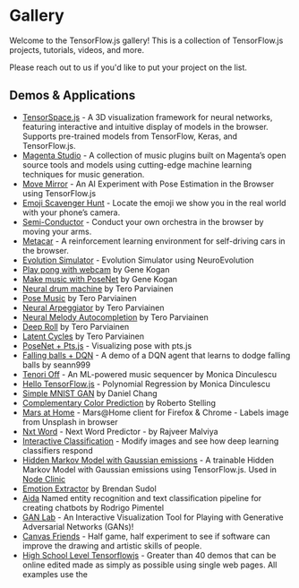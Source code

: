 # Gallery

Welcome to the TensorFlow.js gallery! This is a collection of TensorFlow.js projects, tutorials, videos, and more.

Please reach out to us if you'd like to put your project on the list.

## Demos & Applications

- [TensorSpace.js](https://github.com/tensorspace-team/tensorspace) - A 3D visualization framework for neural networks, featuring interactive and intuitive display of models in the browser. Supports pre-trained models from TensorFlow, Keras, and TensorFlow.js.
- [Magenta Studio](https://magenta.tensorflow.org/studio) - A collection of music plugins built on Magenta’s open source tools and models using cutting-edge machine learning techniques for music generation.
- [Move Mirror](https://experiments.withgoogle.com/collection/ai/move-mirror/view) - An AI Experiment with Pose Estimation in the Browser using TensorFlow.js
- [Emoji Scavenger Hunt](https://emojiscavengerhunt.withgoogle.com/) - Locate the emoji we show you in the real world with your phone’s camera.
- [Semi-Conductor](https://semiconductor.withgoogle.com/) - Conduct your own orchestra in the browser by moving your arms.
- [Metacar](https://www.metacar-project.com/) - A reinforcement learning environment for self-driving cars in the browser.
- [Evolution Simulator](https://github.com/adityathebe/evolutionSimulator) - Evolution Simulator using NeuroEvolution
- [Play pong with webcam](https://ml4a.github.io/demos/tfjs/regression-pong.html) by Gene Kogan
- [Make music with PoseNet](https://ml4a.github.io/demos/tfjs/posenet-music.html) by Gene Kogan
- [Neural drum machine](https://codepen.io/teropa/pen/JLjXGK) by Tero Parviainen
- [Pose Music](https://codepen.io/teropa/pen/QxLrMp) by Tero Parviainen
- [Neural Arpeggiator](https://codepen.io/teropa/pen/ddqEwj) by Tero Parviainen
- [Neural Melody Autocompletion](https://codepen.io/teropa/pen/gvwwZL) by Tero Parviainen
- [Deep Roll](https://codepen.io/teropa/pen/zpbLOj) by Tero Parviainen
- [Latent Cycles](https://codepen.io/teropa/pen/rdoPbG) by Tero Parviainen
- [PoseNet + Pts.js](https://github.com/williamngan/pts/tree/master/demo/more/tfjs_posenet) - Visualizing pose with pts.js
- [Falling balls + DQN](http://web.sfc.keio.ac.jp/~t15704yn/falling/index.html) - A demo of a DQN agent that learns to dodge falling balls by seann999
- [Tenori Off](https://tenori-off.glitch.me/) - An ML-powered music sequencer by Monica Dinculescu
- [Hello TensorFlow.js](https://hello-tensorflow.glitch.me/) - Polynomial Regression by Monica Dinculescu
- [Simple MNIST GAN](https://mwdchang.github.io/tfjs-gan/) by Daniel Chang
- [Complementary Color Prediction](http://stelling.cc/complementary-color-prediction/) by Roberto Stelling
- [Mars at Home](https://github.com/MarsAtHome/marsjs) - Mars@Home client for Firefox & Chrome - Labels image from Unsplash in browser
- [Nxt Word](https://github.com/rajveermalviya/language-modeling) - Next Word Predictor - by Rajveer Malviya
- [Interactive Classification](https://github.com/poloclub/interactive-classification) - Modify images and see how deep learning classifiers respond
- [Hidden Markov Model with Gaussian emissions](https://github.com/nearform/node-hidden-markov-model-tf) - A trainable Hidden Markov Model with Gaussian emissions using TensorFlow.js. Used in [Node Clinic](https://clinicjs.org/blog/clinic-doctor-just-got-more-advanced-with-tensorflow-js/)
- [Emotion Extractor](https://brendansudol.com/faces/) by Brendan Sudol
- [Aida](https://aida.dor.ai/) Named entity recognition and text classification pipeline for creating chatbots by Rodrigo Pimentel
- [GAN Lab](https://poloclub.github.io/ganlab/) - An Interactive Visualization Tool for Playing with Generative Adversarial Networks (GANs)!
- [Canvas Friends](https://www.y8.com/games/canvas_friends) - Half game, half experiment to see if software can improve the drawing and artistic skills of people.
- [High School Level Tensorflowjs](http://rocksetta.com/tensorflowjs/) - Greater than 40 demos that can be online edited made as simply as possible using single web pages. All examples use the [<script src="https://cdn.jsdelivr.net/npm/@tensorflow/tfjs">](https://cdn.jsdelivr.net/npm/@tensorflow/tfjs@latest/dist/tf.js) specific version tag so the pages always work and no installation is needed - By Jeremy Ellis.
- [Gboard Physical Handwriting Version](https://landing.google.co.jp/tegaki/) - You can input a character by drawing it on your keyboard.
- [AICAMCAM](https://aicamcam.github.io) - A browser-based webcam video recording service with people/dog/cat detection functionality.

## Tutorials

These tutorials augment the [official tutorials](https://js.tensorflow.org/tutorials/).

- [A gentle introduction to TensorFlow.js](https://medium.com/tensorflow/a-gentle-introduction-to-tensorflow-js-dba2e5257702) by Zaid Alyafeai
- [Train a model in tf.keras with Colab, and run it in the browser with TensorFlow.js](https://medium.com/tensorflow/train-on-google-colab-and-run-on-the-browser-a-case-study-8a45f9b1474e) by Zaid Alyafeai
- [Python Programming - Deep learning in the browser with TensorFlow.js](https://pythonprogramming.net/deep-learning-browser-introduction-tensorflowjs/) by Harrison Kinsley
- [Basic Tutorial with TensorFlow.js: Linear Regression](https://medium.com/@tristansokol/basic-tutorial-with-tensorflow-js-linear-regression-aa68b16e5b8e) by Tristan Sokol

## Video tutorials
- [The Coding Train - TensorFlow.js Introduction](https://www.youtube.com/playlist?list=PLRqwX-V7Uu6YIeVA3dNxbR9PYj4wV31oQ)
- [The Coding Train - TensorFlow.js Color Classifier](https://www.youtube.com/playlist?list=PLRqwX-V7Uu6bmMRCIoTi72aNWHo7epX4L)
- [Siraj Raval - TensorFlow.js Explained](https://www.youtube.com/watch?v=Nc8kZABv-KE)
- [Siraj Raval - Financial Forecasting using TensorFlow.js](https://www.youtube.com/watch?v=5Uw1iSwvHH8)
- [Siraj Raval - Webcam tracking with TensorFlow.js](https://www.youtube.com/watch?v=9KqNk5keyCc)
- [Angular Firebase - TensorFlow.js Quickstart](https://www.youtube.com/watch?v=Y_XM3Bu-4yc)

## Talks
- [TensorFlow dev summit](https://www.youtube.com/watch?v=YB-kfeNIPCE) - Official TensorFlow.js launch
- [Google I/O, Node.js binding launch](https://www.youtube.com/watch?v=OmofOvMApTU) - Official TensorFlow.js + Node.js launch
- [Deep Learning in JS - Ashi Krishnan - JSConf EU 2018](https://www.youtube.com/watch?v=SV-cgdobtTA)

## Blog posts
- [Move Mirror](https://medium.com/tensorflow/move-mirror-an-ai-experiment-with-pose-estimation-in-the-browser-using-tensorflow-js-2f7b769f9b23?linkId=54484629) - An AI Experiment with Pose Estimation in the Browser using TensorFlow.js
- [Abstract art with ML](https://janhuenermann.com/blog/abstract-art-with-ml) by Jan Huenermann
- [Deep Overwatch with TensorFlow.js](https://medium.com/@farzatv/deepoverwatch-combining-tensorflow-js-overwatch-computer-vision-and-music-1a84d4598bc0) -  combining TensorFlow.js, Overwatch, Computer Vision, and Music by Farza
- [Real-time Human Pose Estimation in the Browser with TensorFlow.js](https://medium.com/tensorflow/real-time-human-pose-estimation-in-the-browser-with-tensorflow-js-7dd0bc881cd5) by Dan Oved
- [Getting Started with TensorFlow.js](https://medium.com/tensorflow/getting-started-with-tensorflow-js-50f6783489b2) by Laurence Moroney
- [Introducing TensorFlow.js](https://medium.com/tensorflow/introducing-tensorflow-js-machine-learning-in-javascript-bf3eab376db) by Josh Gordon and Sara Robinson
- [Solving the Chrome T-Rex Game with Neural Networks, Genetic Algorithms and TensorFlow.js (Chinese: 前端人工智能？TensorFlow.js 学会游戏通关)](https://zhuanlan.zhihu.com/p/35451395) by [@MagicCube](https://github.com/MagicCube)
- [A look at how we built the Emoji Scavenger Hunt using TensorFlow.js](https://medium.com/tensorflow/a-look-at-how-we-built-the-emoji-scavenger-hunt-using-tensorflow-js-3d760a7ebfe6) by Jacques Bruwer, JK Kafalas, and Shuhei Iitsuka from Google Brand Studio

## Notebooks
- [Introduction to TensorFlow.js](https://beta.observablehq.com/@nsthorat/introduction-to-deeplearn-js) by Nikhil Thorat
- [How to build a Teachable Machine](https://beta.observablehq.com/@nsthorat/how-to-build-a-teachable-machine-with-tensorflow-js) by Nikhil Thorat
- [Smoothgrad in TensorFlow.js](https://beta.observablehq.com/@aman-tiwari/smoothgrad-in-tensorflow-js?linkId=53020429) by Aman Tiwari
- [Visualizing training using TensorFlow.js + MLB data](https://beta.observablehq.com/@nkreeger/visualizing-ml-training-using-tensorflow-js-and-baseball-d) by Nick Kreeger
- [Animation CPPNs](https://beta.observablehq.com/@emilyreif/animation-with-cppns) -  by Emily Reif

## Libraries using TensorFlow.js

- [ML5](https://ml5js.org/) - Friendly machine learning for the web
- [magenta.js](https://magenta.tensorflow.org/js) - Music and Art Generation with Machine Intelligence in the Browser.
- [Handsfree.js](https://github.com/handsfreejs/handsfree) - A library for adding face-controlled pointers to your site.
- [face-api.js](https://github.com/justadudewhohacks/face-api.js) - A JavaScript API for face detection and face recognition in the browser.
- [TensorFlow.js GPU-accelerated t-SNE](https://github.com/tensorflow/tfjs-tsne) - A linear t-SNE for the web.
